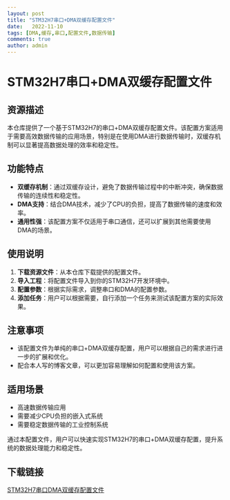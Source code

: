 ```yaml
---
layout: post
title: "STM32H7串口+DMA双缓存配置文件"
date:   2022-11-10
tags: [DMA,缓存,串口,配置文件,数据传输]
comments: true
author: admin
---
```

# STM32H7串口+DMA双缓存配置文件

## 资源描述

本仓库提供了一个基于STM32H7的串口+DMA双缓存配置文件。该配置方案适用于需要高效数据传输的应用场景，特别是在使用DMA进行数据传输时，双缓存机制可以显著提高数据处理的效率和稳定性。

## 功能特点

- **双缓存机制**：通过双缓存设计，避免了数据传输过程中的中断冲突，确保数据传输的连续性和稳定性。
- **DMA支持**：结合DMA技术，减少了CPU的负担，提高了数据传输的速度和效率。
- **通用性强**：该配置方案不仅适用于串口通信，还可以扩展到其他需要使用DMA的场景。

## 使用说明

1. **下载资源文件**：从本仓库下载提供的配置文件。
2. **导入工程**：将配置文件导入到你的STM32H7开发环境中。
3. **配置参数**：根据实际需求，调整串口和DMA的配置参数。
4. **添加任务**：用户可以根据需要，自行添加一个任务来测试该配置方案的实际效果。

## 注意事项

- 该配置文件为单纯的串口+DMA双缓存配置，用户可以根据自己的需求进行进一步的扩展和优化。
- 配合本人写的博客文章，可以更加容易理解如何配置和使用该方案。

## 适用场景

- 高速数据传输应用
- 需要减少CPU负担的嵌入式系统
- 需要稳定数据传输的工业控制系统

通过本配置文件，用户可以快速实现STM32H7的串口+DMA双缓存配置，提升系统的数据处理能力和稳定性。

## 下载链接

[STM32H7串口DMA双缓存配置文件](https://pan.quark.cn/s/e713b9cd8752)